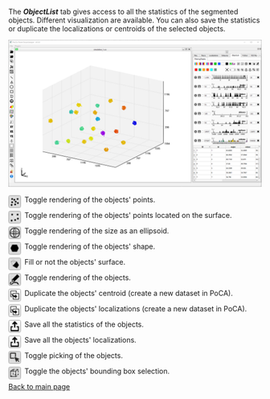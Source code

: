 The ***ObjectList*** tab gives access to all the statistics of the segmented objects. Different visualization are available. You can also save the statistics or duplicate the localizations or centroids of the selected objects.

<p align="center">
	<img src="./images/objects_tab.png" width="1000">
</p>

<img align="left" src="./images/obj_point_icon.png" height="25">&ensp;Toggle rendering of the objects' points.

<img align="left" src="./images/obj_point_border_icon.png" height="25">&ensp;Toggle rendering of the objects' points located on the surface.

<img align="left" src="./images/obj_size_icon.png" height="25">&ensp;Toggle rendering of the size as an ellipsoid.

<img align="left" src="./images/polygon_icon.png" height="25">&ensp;Toggle rendering of the objects' shape.

<img align="left" src="./images/fill_icon.png" height="25">&ensp;Fill or not the objects' surface.

<img align="left" src="./images/rendering_icon.png" height="25">&ensp;Toggle rendering of the objects.

<img align="left" src="./images/obj_duplicate_icon.png" height="25">&ensp;Duplicate the objects' centroid (create a new dataset in PoCA).

<img align="left" src="./images/obj_duplicate_icon.png" height="25">&ensp;Duplicate the objects' localizations (create a new dataset in PoCA).

<img align="left" src="./images/obj_save_icon.png" height="25">&ensp;Save all the statistics of the objects.

<img align="left" src="./images/obj_save_icon.png" height="25">&ensp;Save all the objects' localizations.

<img align="left" src="./images/obj_picking_icon.png" height="25">&ensp;Toggle picking of the objects.

<img align="left" src="./images/obj_bbox_icon.png" height="25">&ensp;Toggle the objects' bounding box selection.

[Back to main page](README.md)
